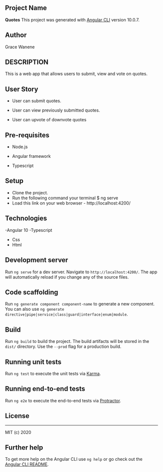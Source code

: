## Project Name

**Quotes**
This project was generated with [Angular CLI](https://github.com/angular/angular-cli) version 10.0.7.

## Author
Grace Wanene

## DESCRIPTION

This is a web app that allows users to submit, view and vote on quotes.

## User Story
- User can submit quotes.

- User can view previously submitted quotes.

- User can upvote of downvote quotes

## Pre-requisites

- Node.js

- Angular framework

- Typescript
## Setup
- Clone the project.
- Run the following command your terminal $ ng serve
- Load this link on your web browser - http://localhost:4200/

## Technologies
-Angular 10
-Typescript
- Css
- Html

## Development server

Run `ng serve` for a dev server. Navigate to `http://localhost:4200/`. The app will automatically reload if you change any of the source files.

## Code scaffolding

Run `ng generate component component-name` to generate a new component. You can also use `ng generate directive|pipe|service|class|guard|interface|enum|module`.

## Build

Run `ng build` to build the project. The build artifacts will be stored in the `dist/` directory. Use the `--prod` flag for a production build.

## Running unit tests

Run `ng test` to execute the unit tests via [Karma](https://karma-runner.github.io).

## Running end-to-end tests

Run `ng e2e` to execute the end-to-end tests via [Protractor](http://www.protractortest.org/).

## License
---

MIT (c) 2020


## Further help

To get more help on the Angular CLI use `ng help` or go check out the [Angular CLI README](https://github.com/angular/angular-cli/blob/master/README.md).
